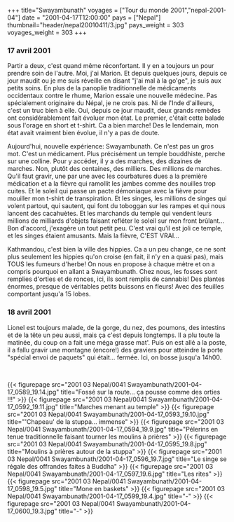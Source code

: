 +++
title="Swayambunath"
voyages = ["Tour du monde 2001","nepal-2001-04"]
date = "2001-04-17T12:00:00"
pays = ["Nepal"]
thumbnail="header/nepal20010411/3.jpg"
pays_weight = 303
voyages_weight = 303
+++
### 17 avril 2001

Partir a deux, c'est quand même réconfortant. Il y en a toujours un pour prendre 
soin de l'autre. Moi, j'ai Marion. Et depuis quelques jours, depuis ce jour 
maudit ou je me suis réveille en disant "j'ai mal à la go'ge", je suis aux petits 
soins. En plus de la panoplie traditionnelle de médicaments occidentaux contre 
le rhume, Marion essaie une nouvelle médecine. Pas spécialement originaire du 
Népal, je ne crois pas. Ni de l'Inde d'ailleurs, c'est un truc bien à elle. 
Oui, depuis ce jour maudit, deux grands remèdes ont considérablement fait évoluer 
mon état. Le premier, c'était cette balade sous l'orage en short et t-shirt. 
Ca a bien marche! Des le lendemain, mon état avait vraiment bien évolue, il 
n'y a pas de doute.

Aujourd'hui, nouvelle expérience: Swayambunath. Ce n'est pas un gros mot. C'est 
un médicament. Plus précisément un temple bouddhiste, perche sur une colline. 
Pour y accéder, il y a des marches, des dizaines de marches. Non, plutôt des 
centaines, des milliers. Des millions de marches. Qu'il faut gravir, une par 
une avec les courbatures dues a la première médication et a la fièvre qui ramollit 
les jambes comme des nouilles trop cuites. Et le soleil qui passe un pacte démoniaque 
avec la fièvre pour mouiller mon t-shirt de transpiration. Et les singes, les 
millions de singes qui volent partout, qui sautent, qui font du toboggan sur 
les rampes et qui nous lancent des cacahuètes. Et les marchands du temple qui 
vendent leurs millions de milliards d'objets faisant refléter le soleil sur 
mon front brûlant... Bon d'accord, j'exagère un tout petit peu. C'est vrai qu'il 
est joli ce temple, et les singes étaient amusants. Mais la fièvre, C'EST VRAI...

Kathmandou, c'est bien la ville des hippies. Ca a un peu change, ce ne sont 
plus seulement les hippies qu'on croise (en fait, il n'y en a quasi pas), mais 
TOUS les fumeurs d'herbe! On nous en propose à chaque mètre et on a compris 
pourquoi en allant a Swayambunath. Chez nous, les fosses sont remplies d'orties 
et de ronces, ici, ils sont remplis de cannabis! Des plantes énormes, presque 
de véritables petits buissons en fleurs! Avec des feuilles comportant jusqu'a 
15 lobes.

### 18 avril 2001

Lionel est toujours malade, de la gorge, du nez, des poumons, des intestins 
et de la tête un peu aussi, mais ça c'est depuis longtemps. Il a plu toute la 
matinée, du coup on a fait une méga grasse mat'. Puis on est allé a la poste, 
il a fallu gravir une montagne (encore!) des graviers pour atteindre la porte 
"spécial envoi de paquets" qui était... fermée. Ici, on bosse jusqu'a 14h00. 


&nbsp; 


<div id="TOTO">{{< figurepage src="2001 03 Nepal/0041 Swayambunath/2001-04-17_0589_19.14.jpg" title="Fossé sur la route... ça pousse comme des orties !!!"  >}}
{{< figurepage src="2001 03 Nepal/0041 Swayambunath/2001-04-17_0592_19.11.jpg" title="Marches menant au temple"  >}}
{{< figurepage src="2001 03 Nepal/0041 Swayambunath/2001-04-17_0593_19.10.jpg" title="'Chapeau' de la stuppa... immense"  >}}
{{< figurepage src="2001 03 Nepal/0041 Swayambunath/2001-04-17_0594_19.9.jpg" title="Pélerins en tenue traditionnelle faisant tourner les moulins à prières"  >}}
{{< figurepage src="2001 03 Nepal/0041 Swayambunath/2001-04-17_0595_19.8.jpg" title="Moulins à prières autour de la stuppa"  >}}
{{< figurepage src="2001 03 Nepal/0041 Swayambunath/2001-04-17_0596_19.7.jpg" title="Le singe se régale des offrandes faites à Buddha"  >}}
{{< figurepage src="2001 03 Nepal/0041 Swayambunath/2001-04-17_0597_19.6.jpg" title="Les rites"  >}}
{{< figurepage src="2001 03 Nepal/0041 Swayambunath/2001-04-17_0598_19.5.jpg" title="Mone en baskets"  >}}
{{< figurepage src="2001 03 Nepal/0041 Swayambunath/2001-04-17_0599_19.4.jpg" title="-"  >}}
{{< figurepage src="2001 03 Nepal/0041 Swayambunath/2001-04-17_0600_19.3.jpg" title="-"  >}}
</DIV>

